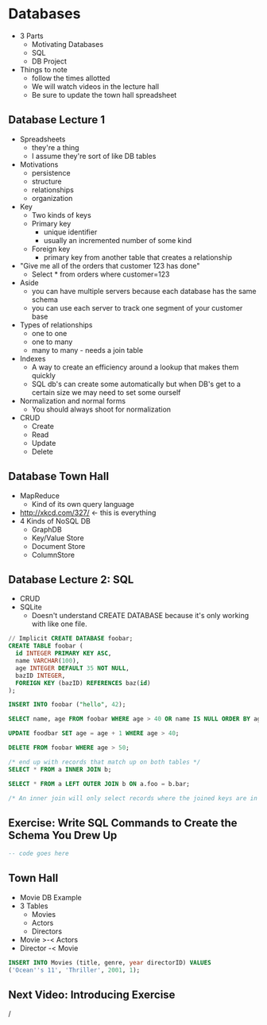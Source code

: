 # Databases

* 3 Parts
  * Motivating Databases
  * SQL
  * DB Project
* Things to note
  * follow the times allotted
  * We will watch videos in the lecture hall
  * Be sure to update the town hall spreadsheet

## Database Lecture 1
  * Spreadsheets
    * they're a thing
    * I assume they're sort of like DB tables
  * Motivations
    * persistence
    * structure
    * relationships
    * organization
  * Key
    * Two kinds of keys
    * Primary key
      * unique identifier
      * usually an incremented number of some kind
    * Foreign key
      * primary key from another table that creates a relationship
  * "Give me all of the orders that customer 123 has done"
    * Select * from orders where customer=123
  * Aside
    * you can have multiple servers because each database has the same schema
    * you can use each server to track one segment of your customer base
  * Types of relationships
    * one to one
    * one to many
    * many to many - needs a join table
  * Indexes
    * A way to create an efficiency around a lookup that makes them quickly
    * SQL db's can create some automatically but when DB's get to a certain size we may need to set some ourself
  * Normalization and normal forms
    * You should always shoot for normalization
  * CRUD
    * Create
    * Read
    * Update
    * Delete

## Database Town Hall

* MapReduce
  * Kind of its own query language
* http://xkcd.com/327/ <- this is everything
* 4 Kinds of NoSQL DB
  * GraphDB
  * Key/Value Store
  * Document Store
  * ColumnStore

## Database Lecture 2: SQL

* CRUD
* SQLite
  * Doesn't understand CREATE DATABASE because it's only working with like one file.
```sql
// Implicit CREATE DATABASE foobar;
CREATE TABLE foobar (
  id INTEGER PRIMARY KEY ASC,
  name VARCHAR(100),
  age INTEGER DEFAULT 35 NOT NULL,
  bazID INTEGER,
  FOREIGN KEY (bazID) REFERENCES baz(id)
);

INSERT INTO foobar ("hello", 42);

SELECT name, age FROM foobar WHERE age > 40 OR name IS NULL ORDER BY age DESC;

UPDATE foodbar SET age = age + 1 WHERE age > 40;

DELETE FROM foobar WHERE age > 50;

/* end up with records that match up on both tables */
SELECT * FROM a INNER JOIN b;

SELECT * FROM a LEFT OUTER JOIN b ON a.foo = b.bar;

/* An inner join will only select records where the joined keys are in both specified tables. A left outer join will select all records from the first table, and any records in the second table that match the joined keys */

```


## Exercise: Write SQL Commands to Create the Schema You Drew Up

```sql
-- code goes here

```

## Town Hall

* Movie DB Example
* 3 Tables
  * Movies
  * Actors
  * Directors
* Movie >-< Actors
* Director -< Movie

```sql
INSERT INTO Movies (title, genre, year directorID) VALUES
('Ocean''s 11', 'Thriller', 2001, 1);
```

## Next Video: Introducing Exercise













/
